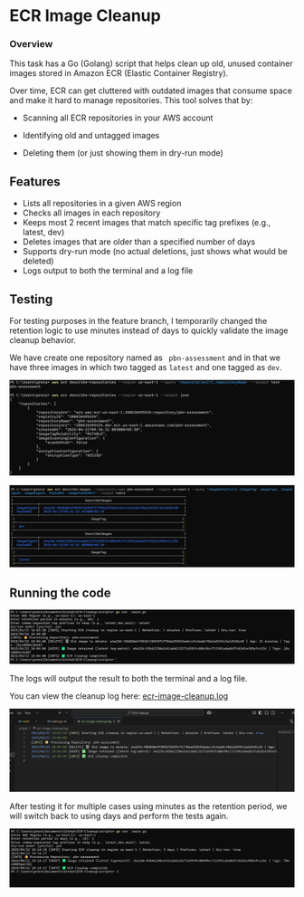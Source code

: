 # ECR Image Cleanup
### Overview

This task has a Go (Golang) script that helps  clean up old, unused container images stored in Amazon ECR (Elastic Container Registry).

Over time, ECR can get cluttered with outdated images that consume space and make it hard to manage repositories. This tool solves that by:

* Scanning all ECR repositories in your AWS account

* Identifying old and untagged images

* Deleting them (or just showing them in dry-run mode)


## Features
* Lists all repositories in a given AWS region
* Checks all images in each repository
* Keeps most 2 recent images that match specific tag prefixes (e.g., latest, dev)
* Deletes images that are older than a specified number of days
* Supports dry-run mode (no actual deletions, just shows what would be deleted)
* Logs output to both the terminal and a log file

## Testing 
For testing purposes in the feature branch, I temporarily changed the retention logic to use minutes instead of days to quickly validate the image cleanup behavior.

We have create one repository named as ``` pbn-assessment``` and in that we have three images in which two tagged as ```latest``` and one tagged as ```dev```.

![Repos](https://github.com/Prerana-Mauryaa/ECR-Cleanup/blob/feature-branch/images/Repos.png)

![Repos](https://github.com/Prerana-Mauryaa/ECR-Cleanup/blob/feature-branch/images/Images.png)

## Running the code

![Repos](https://github.com/Prerana-Mauryaa/ECR-Cleanup/blob/feature-branch/images/gorun.png)

The logs will output the result  to both the terminal and a log file.

You can view the cleanup log here: [ecr-image-cleanup.log](https://github.com/Prerana-Mauryaa/ECR-Cleanup/blob/feature-branch/scripts/ecr-image-cleanup.log)

![Repos](https://github.com/Prerana-Mauryaa/ECR-Cleanup/blob/feature-branch/images/logs.png)


After testing it for multiple cases using minutes as the retention period, we will switch back to using days and perform the tests again.

![Repos](https://github.com/Prerana-Mauryaa/ECR-Cleanup/blob/feature-branch/images/days.png)